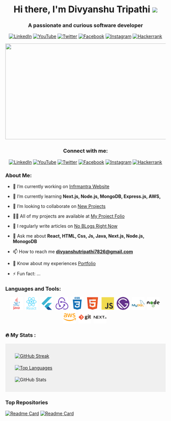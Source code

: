 <h1 align="center">Hi there, I'm Divyanshu Tripathi <img src="https://media.giphy.com/media/hvRJCLFzcasrR4ia7z/giphy.gif" width="30"></h1>

<h3 align="center">A passionate and curious software developer</h3>

<p align="center">
  <a href="https://www.linkedin.com/in/divyanshu-tripathi4/" target="_blank"><img src="https://img.shields.io/badge/LinkedIn-blue?style=for-the-badge&logo=linkedin&logoColor=white" alt="LinkedIn"></a>
  <a href="https://youtube.com/@Divyanshu7826?si=LhHimbjcGBQ_YTP_" target="_blank"><img src="https://img.shields.io/badge/YouTube-red?style=for-the-badge&logo=youtube&logoColor=white" alt="YouTube"></a>
  <a href="https://twitter.com/divyans88357769" target="_blank"><img src="https://img.shields.io/badge/Twitter-blue?style=for-the-badge&logo=twitter&logoColor=white" alt="Twitter"></a>
  <a href="https://www.facebook.com/divyanshu.tripathi.37625/" target="_blank"><img src="https://img.shields.io/badge/Facebook-blue?style=for-the-badge&logo=facebook&logoColor=white" alt="Facebook"></a>
  <a href="https://www.instagram.com/dev._divyanshu/" target="_blank"><img src="https://img.shields.io/badge/Instagram-red?style=for-the-badge&logo=instagram&logoColor=white" alt="Instagram"></a>
  <a href="https://www.hackerrank.com/divyanshutripat4" target="_blank"><img src="https://img.shields.io/badge/Hackerrank-green?style=for-the-badge&logo=hackerrank&logoColor=white" alt="Hackerrank"></a>
</p>

<div align="center">
  <img src="https://media.giphy.com/media/dWesBcTLavkZuG35MI/giphy.gif" width="600" height="300"/>
</div>

<h3 align="center">Connect with me:</h3>

<div align="center">
  <a href="https://www.linkedin.com/in/divyanshu-tripathi4/" target="_blank"><img src="https://img.shields.io/badge/LinkedIn-blue?style=for-the-badge&logo=linkedin&logoColor=white" alt="LinkedIn"></a>
  <a href="https://youtube.com/@Divyanshu7826?si=LhHimbjcGBQ_YTP_" target="_blank"><img src="https://img.shields.io/badge/YouTube-red?style=for-the-badge&logo=youtube&logoColor=white" alt="YouTube"></a>
  <a href="https://twitter.com/divyans88357769" target="_blank"><img src="https://img.shields.io/badge/Twitter-blue?style=for-the-badge&logo=twitter&logoColor=white" alt="Twitter"></a>
  <a href="https://www.facebook.com/divyanshu.tripathi.37625/" target="_blank"><img src="https://img.shields.io/badge/Facebook-blue?style=for-the-badge&logo=facebook&logoColor=white" alt="Facebook"></a>
  <a href="https://www.instagram.com/dev._divyanshu/" target="_blank"><img src="https://img.shields.io/badge/Instagram-red?style=for-the-badge&logo=instagram&logoColor=white" alt="Instagram"></a>
  <a href="https://www.hackerrank.com/divyanshutripat4" target="_blank"><img src="https://img.shields.io/badge/Hackerrank-green?style=for-the-badge&logo=hackerrank&logoColor=white" alt="Hackerrank"></a>
</div>

### About Me:

- 🔭 I’m currently working on  [Infrmantra Website](https://inframantra-website.vercel.app) 

- 🌱 I’m currently learning **Next.js, Node.js, MongoDB, Express.js, AWS,**

- 👯 I’m looking to collaborate on [New Projects](https://github.com/Divyanshu-2022)

- 👨‍💻 All of my projects are available at [My Project Folio](https://divyanshu-nine.vercel.app/)

- 📝 I regularly write articles on [No BLogs Right Now](https://divyanshu-nine.vercel.app/)

- 💬 Ask me about **React, HTML, Css, Js, Java, Next.js, Node.js, MonogoDB**

- 📫 How to reach me **divyanshutripathi7826@gmail.com**

- 📄 Know about my experiences [Portfolio](https://divyanshu-nine.vercel.app)
- ⚡ Fun fact: ...


### Languages and Tools:

<div align="center">
  <img src="https://github.com/devicons/devicon/blob/master/icons/java/java-original-wordmark.svg" title="Java" alt="Java" width="40" height="40"/>&nbsp;
  <img src="https://github.com/devicons/devicon/blob/master/icons/react/react-original-wordmark.svg" title="React" alt="React" width="40" height="40"/>&nbsp;
  <img src="https://github.com/devicons/devicon/blob/master/icons/flutter/flutter-original.svg" title="Flutter" alt="Flutter" width="40" height="40"/>&nbsp;
  <img src="https://github.com/devicons/devicon/blob/master/icons/redux/redux-original.svg" title="Redux" alt="Redux " width="40" height="40"/>&nbsp;
  <img src="https://github.com/devicons/devicon/blob/master/icons/css3/css3-plain-wordmark.svg"  title="CSS3" alt="CSS" width="40" height="40"/>&nbsp;
  <img src="https://github.com/devicons/devicon/blob/master/icons/html5/html5-original.svg" title="HTML5" alt="HTML" width="40" height="40"/>&nbsp;
  <img src="https://github.com/devicons/devicon/blob/master/icons/javascript/javascript-original.svg" title="JavaScript" alt="JavaScript" width="40" height="40"/>&nbsp;
  <img src="https://github.com/devicons/devicon/blob/master/icons/gatsby/gatsby-original.svg" title="Gatsby"  alt="Gatsby" width="40" height="40"/>&nbsp;
  <img src="https://github.com/devicons/devicon/blob/master/icons/mysql/mysql-original-wordmark.svg" title="MySQL"  alt="MySQL" width="40" height="40"/>&nbsp;
  <img src="https://github.com/devicons/devicon/blob/master/icons/nodejs/nodejs-original-wordmark.svg" title="NodeJS" alt="NodeJS" width="40" height="40"/>&nbsp;
  <img src="https://github.com/devicons/devicon/blob/master/icons/amazonwebservices/amazonwebservices-plain-wordmark.svg" title="AWS" alt="AWS" width="40" height="40"/>&nbsp;
  <img src="https://github.com/devicons/devicon/blob/master/icons/git/git-original-wordmark.svg" title="Git" alt="Git" width="40" height="40"/>&nbsp;
  <img src="https://github.com/devicons/devicon/blob/master/icons/nextjs/nextjs-original-wordmark.svg" title="Next.js" alt="Next.js" width="40" height="40"/>&nbsp;
</div>


### :fire: My Stats :
<div style="display: flex; flex-wrap: wrap; justify-content: center; background-color: #f0f0f0; padding: 20px">
    <div style="flex: 1 1 300px; margin: 10px;">
        <a href="https://git.io/streak-stats" target="_blank">
            <img src="http://github-readme-streak-stats.herokuapp.com?user=Divyanshu-2022&theme=dark&background=000000" alt="GitHub Streak" style="max-width: 100%;" />
        </a>
    </div>
    <div style="flex: 1 1 300px; margin: 10px;">
        <a href="https://github.com/anuraghazra/github-readme-stats" target="_blank">
            <img src="https://github-readme-stats.vercel.app/api/top-langs/?username=Divyanshu-2022&layout=compact&theme=vision-friendly-dark" alt="Top Languages" style="max-width: 100%;" />
        </a>
    </div>
    <div style="flex: 1 1 300px; margin: 10px;">
        <img src="https://github-readme-stats.vercel.app/api?username=divyanshu-2022&show_icons=true&theme=merko" alt="GitHub Stats" style="max-width: 100%;" />
    </div>
</div>


### Top Repositories

[![Readme Card](https://github-readme-stats.vercel.app/api/pin/?username=Divyanshu-2022&repo=Divyanshu-2022&theme=dark)](https://github.com/Divyanshu-2022/Divyanshu-2022)
[![Readme Card](https://github-readme-stats.vercel.app/api/pin/?username=Divyanshu-2022&repo=AWS-Practices&theme=dark)](https://github.com/Divyanshu-2022/AWS-Practices)




